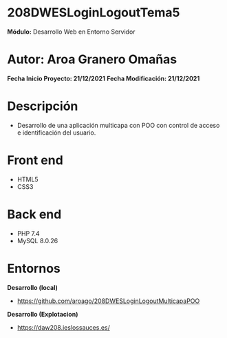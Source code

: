 # 208DWESLoginLogoutTema5

**Módulo:** Desarrollo Web en Entorno Servidor

# Autor: Aroa Granero Omañas

**Fecha Inicio Proyecto: 21/12/2021**
**Fecha Modificación: 21/12/2021**

# Descripción

- Desarrollo de una aplicación multicapa con POO con control de acceso e identificación del usuario.

# Front end

* HTML5
* CSS3

# Back end

* PHP 7.4
* MySQL 8.0.26

# Entornos

**Desarrollo (local)**
- https://github.com/aroago/208DWESLoginLogoutMulticapaPOO

**Desarrollo (Explotacion)**
- https://daw208.ieslossauces.es/